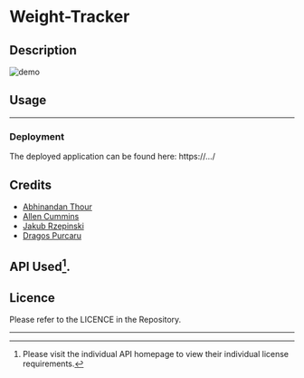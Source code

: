 # Weight-Tracker

## Description



![demo](./assets/images/screenshot.png)

## Usage


***

### Deployment
The deployed application can be found here: https://.../

## Credits

* [Abhinandan Thour](https://github.com/Bh00fie)  
* [Allen Cummins](https://github.com/Allen-EC)  
* [Jakub Rzepinski](https://github.com/rzepa000)  
* [Dragos Purcaru](https://github.com/DrGoshD)  


## API Used[^1].


[^1]:Please visit the individual API homepage to view their individual license requirements.
## Licence

Please refer to the LICENCE in the Repository.

---
